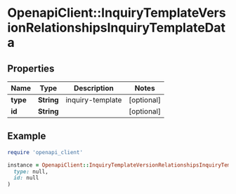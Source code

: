 # OpenapiClient::InquiryTemplateVersionRelationshipsInquiryTemplateData

## Properties

| Name | Type | Description | Notes |
| ---- | ---- | ----------- | ----- |
| **type** | **String** | inquiry-template | [optional] |
| **id** | **String** |  | [optional] |

## Example

```ruby
require 'openapi_client'

instance = OpenapiClient::InquiryTemplateVersionRelationshipsInquiryTemplateData.new(
  type: null,
  id: null
)
```

